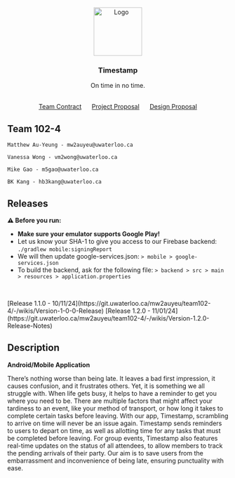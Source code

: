 <div align="center" id="readme-top">
    <br /><br />
    <img src="https://bkctrl.s3.ca-central-1.amazonaws.com/applogo.png" alt="Logo" width="110" height="110">

<h3 align="center">Timestamp</h3>
<p align="center">On time in no time.<br /><br />
</p>

[Team Contract](https://git.uwaterloo.ca/mw2auyeu/team102-4/-/wikis/Team-Contract)&nbsp;&nbsp;&nbsp;&nbsp;&nbsp;
[Project Proposal](https://git.uwaterloo.ca/mw2auyeu/team102-4/-/wikis/Project-Proposal)&nbsp;&nbsp;&nbsp;&nbsp;&nbsp;
[Design Proposal](https://git.uwaterloo.ca/mw2auyeu/team102-4/-/wikis/design-proposal)
</div>


## Team 102-4

    Matthew Au-Yeung - mw2auyeu@uwaterloo.ca

    Vanessa Wong - vm2wong@uwaterloo.ca

    Mike Gao - m5gao@uwaterloo.ca

    BK Kang - hb3kang@uwaterloo.ca


<h2>Releases</h2>
<strong>⚠️ Before you run:</br></strong>
<ul>
  <li><strong>Make sure your emulator supports Google Play!</strong></li>
  <li>Let us know your SHA-1 to give you access to our Firebase backend: </br><code>./gradlew mobile:signingReport</code></li>
  <li>We will then update google-services.json:
  <code>> mobile > google-services.json</code></li>
  <li>To build the backend, ask for the following file:
  <code>> backend > src > main > resources > application.properties</code>
</li>
</ul>


<p></br></p>
[Release 1.1.0 - 10/11/24](https://git.uwaterloo.ca/mw2auyeu/team102-4/-/wikis/Version-1-0-0-Release)
[Release 1.2.0 - 11/01/24](https://git.uwaterloo.ca/mw2auyeu/team102-4/-/wikis/Version-1.2.0-Release-Notes)

## Description

**Android/Mobile Application**

There’s nothing worse than being late. It leaves a bad first impression, it causes confusion, and it frustrates others. Yet, it is something we all struggle with. When life gets busy, it helps to have a reminder to get you where you need to be. There are multiple factors that might affect your tardiness to an event, like your method of transport, or how long it takes to complete certain tasks before leaving. With our app, Timestamp, scrambling to arrive on time will never be an issue again. Timestamp sends reminders to users to depart on time, as well as allotting time for any tasks that must be completed before leaving. For group events, Timestamp also features real-time updates on the status of all attendees, to allow members to track the pending arrivals of their party. Our aim is to save users from the embarrassment and inconvenience of being late, ensuring punctuality with ease.
